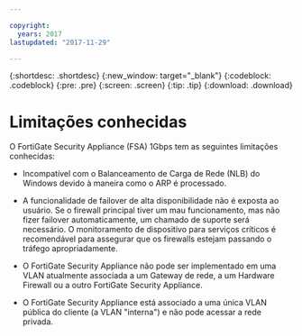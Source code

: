 ```yaml
---

copyright:
  years: 2017
lastupdated: "2017-11-29"

---
```


{:shortdesc: .shortdesc}
{:new_window: target="_blank"}
{:codeblock: .codeblock}
{:pre: .pre}
{:screen: .screen}
{:tip: .tip}
{:download: .download}

# Limitações conhecidas
O FortiGate Security Appliance (FSA) 1Gbps tem as seguintes limitações conhecidas:

* Incompatível com o Balanceamento de Carga de Rede (NLB) do Windows devido à maneira como o ARP é processado.

* A funcionalidade de failover de alta disponibilidade não é exposta ao usuário. Se
o firewall principal tiver um mau funcionamento, mas não fizer failover automaticamente,
um chamado de suporte será necessário. O monitoramento de dispositivo para serviços
críticos é recomendável para assegurar que os firewalls estejam passando o tráfego
apropriadamente.

* O FortiGate Security Appliance não pode ser implementado em uma VLAN atualmente associada a um Gateway de rede, a um Hardware Firewall ou a outro FortiGate Security Appliance.

* O FortiGate Security Appliance está associado a uma única VLAN pública do cliente (a VLAN "interna") e não pode acessar a rede privada.
